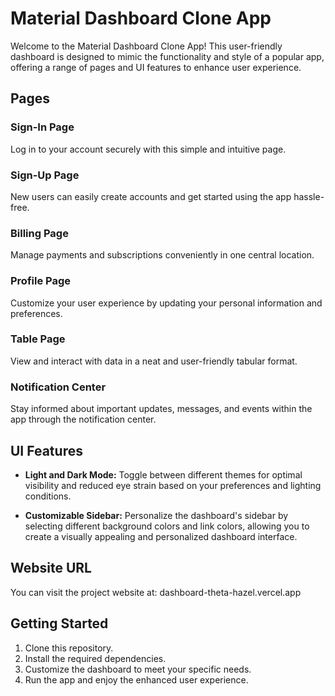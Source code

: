 # Material Dashboard Clone App

Welcome to the Material Dashboard Clone App! This user-friendly dashboard is designed to mimic the functionality and style of a popular app, offering a range of pages and UI features to enhance user experience.

## Pages

### Sign-In Page
Log in to your account securely with this simple and intuitive page.

### Sign-Up Page
New users can easily create accounts and get started using the app hassle-free.

### Billing Page
Manage payments and subscriptions conveniently in one central location.

### Profile Page
Customize your user experience by updating your personal information and preferences.

### Table Page
View and interact with data in a neat and user-friendly tabular format.

### Notification Center
Stay informed about important updates, messages, and events within the app through the notification center.

## UI Features

- **Light and Dark Mode:** Toggle between different themes for optimal visibility and reduced eye strain based on your preferences and lighting conditions.

- **Customizable Sidebar:** Personalize the dashboard's sidebar by selecting different background colors and link colors, allowing you to create a visually appealing and personalized dashboard interface.

## Website URL
You can visit the project website at: dashboard-theta-hazel.vercel.app

## Getting Started

1. Clone this repository.
2. Install the required dependencies.
3. Customize the dashboard to meet your specific needs.
4. Run the app and enjoy the enhanced user experience.

